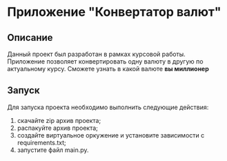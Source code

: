 # Приложение "Конвертатор валют"
## Описание
Данный проект был разработан в рамках курсовой работы. 
Приложение позволяет конвертировать одну валюту в другую по актуальному курсу. Сможете узнать в какой валюте **вы миллионер**

## Запуск
Для запуска проекта необходимо выполнить следующие действия:
1. скачайте zip архив проекта;
2. распакуйте архив проекта;
3. создайте виртуальное оркужение и установите зависимости с requirements.txt;
4. запустите файл main.py.
